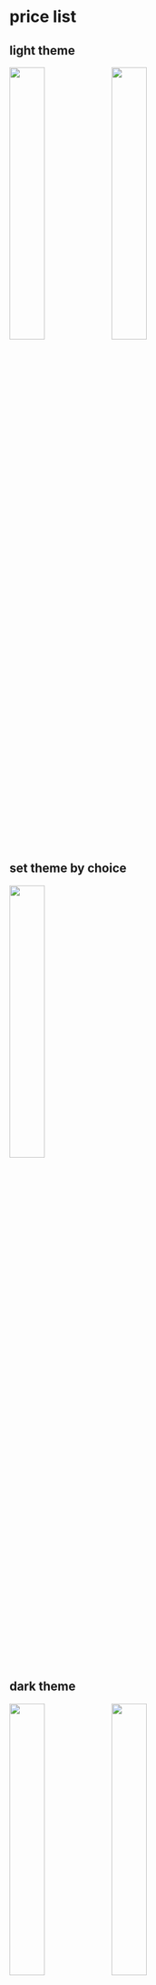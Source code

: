 # price list

## light theme
<img src=https://user-images.githubusercontent.com/45709308/169544299-55d25ae3-d4b0-47dd-affc-8ad894ee6704.png width=35% height=35%>    <img src=https://user-images.githubusercontent.com/45709308/169544400-9c673b89-ed6d-4540-9bc6-95ce5873f97f.png width=35% height=35%>

## set theme by choice
<img src=https://user-images.githubusercontent.com/45709308/171430446-98faa751-6cac-46ec-b916-42f4edd8447c.jpg width=35% height=35%>

## dark theme
<img src=https://user-images.githubusercontent.com/45709308/171027789-8dec9e8d-5953-48a3-a0a4-a3345fb772e3.png width=35% height=35%>    <img src=https://user-images.githubusercontent.com/45709308/171027822-75dedc83-7c1b-4e53-a6e8-9b0694f1c6c9.png width=35% height=35%>
